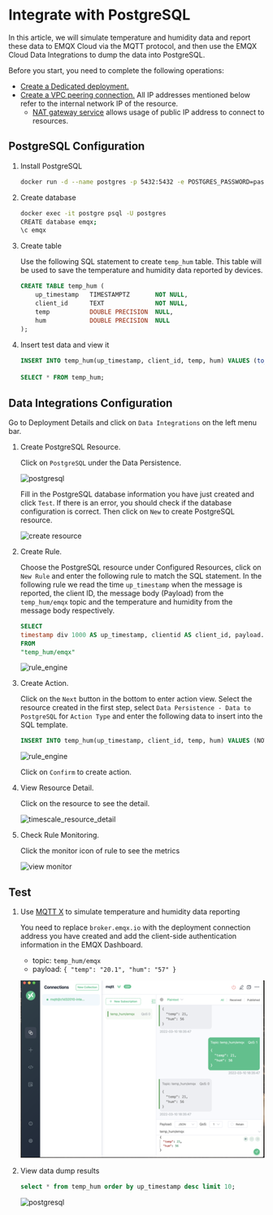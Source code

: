 # Integrate with PostgreSQL

In this article, we will simulate temperature and humidity data and report these data to EMQX Cloud via the MQTT protocol, and then use the EMQX Cloud Data Integrations to dump the data into PostgreSQL.

Before you start, you need to complete the following operations:

- [Create a Dedicated deployment.](../create/dedicated.md)
- [Create a VPC peering connection.](../deployments/vpc_peering.md) All IP addresses mentioned below refer to the internal network IP of the resource.
  - [NAT gateway service](../vas/nat-gateway.md) allows usage of public IP address to connect to resources.

## PostgreSQL Configuration

1. Install PostgreSQL

    ```bash
    docker run -d --name postgres -p 5432:5432 -e POSTGRES_PASSWORD=password postgres:14
    ```

2. Create database

    ```bash
    docker exec -it postgre psql -U postgres
    CREATE database emqx;
    \c emqx
    ```

3. Create table

    Use the following SQL statement to create `temp_hum` table. This table will be used to save the temperature and humidity data reported by devices.

    ```sql
    CREATE TABLE temp_hum (
        up_timestamp   TIMESTAMPTZ       NOT NULL,
        client_id      TEXT              NOT NULL,
        temp           DOUBLE PRECISION  NULL,
        hum            DOUBLE PRECISION  NULL
    );
    ```

4. Insert test data and view it

    ```sql
    INSERT INTO temp_hum(up_timestamp, client_id, temp, hum) VALUES (to_timestamp(1603963414), 'temp_hum-001', 19.1, 55);
    
    SELECT * FROM temp_hum;
    ```

## Data Integrations Configuration

Go to Deployment Details and click on `Data Integrations` on the left menu bar.

1. Create PostgreSQL Resource.

    Click on `PostgreSQL` under the Data Persistence.

    ![postgresql](./_assets/postgresql.png)

    Fill in the PostgreSQL database information you have just created and click `Test`. If there is an error, you should check if the database configuration is correct. Then click on `New` to create PostgreSQL resource.

    ![create resource](./_assets/postgresql_create_resource.png)

2. Create Rule.

    Choose the PostgreSQL resource under Configured Resources, click on `New Rule` and enter the following rule to match the SQL statement. In the following rule we read the time `up_timestamp` when the message is reported, the client ID, the message body (Payload) from the `temp_hum/emqx` topic and the temperature and humidity from the message body respectively.

    ```sql
    SELECT 
    timestamp div 1000 AS up_timestamp, clientid AS client_id, payload.temp AS temp, payload.hum AS hum
    FROM
    "temp_hum/emqx"
    ```

    ![rule_engine](./_assets/postgresql_new_rule.png)

3. Create Action.

    Click on the `Next` button in the bottom to enter action view. Select the resource created in the first step, select `Data Persistence - Data to PostgreSQL` for `Action Type` and enter the following data to insert into the SQL template.

    ```sql
    INSERT INTO temp_hum(up_timestamp, client_id, temp, hum) VALUES (NOW(), ${client_id}, ${temp}, ${hum})
    ```

    ![rule_engine](./_assets/postgresql_new_action.png)

    Click on `Confirm` to create action.

4. View Resource Detail.

    Click on the resource to see the detail.

    ![timescale_resource_detail](./_assets/postgresql_resource_detail.png)

5. Check Rule Monitoring.

    Click the monitor icon of rule to see the metrics

    ![view monitor](./_assets/postgresql_monitor.png)

## Test

1. Use [MQTT X](https://mqttx.app/) to simulate temperature and humidity data reporting

    You need to replace `broker.emqx.io` with the deployment connection address you have created and add the client-side authentication information in the EMQX Dashboard.

    - topic: `temp_hum/emqx`
    - payload: `{ "temp": "20.1", "hum": "57" }`

    ![MQTTX](./_assets/mqttx_publish.png)

2. View data dump results

    ```sql
    select * from temp_hum order by up_timestamp desc limit 10;
    ```

    ![postgresql](./_assets/postgresql_query_result.png)
